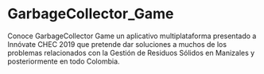 # GarbageCollector_Game
Conoce GarbageCollector Game un aplicativo multiplataforma presentado a Innóvate CHEC 2019 que pretende dar soluciones a muchos de los problemas relacionados con la Gestión de Residuos Sólidos en Manizales y  posteriormente en todo Colombia.
